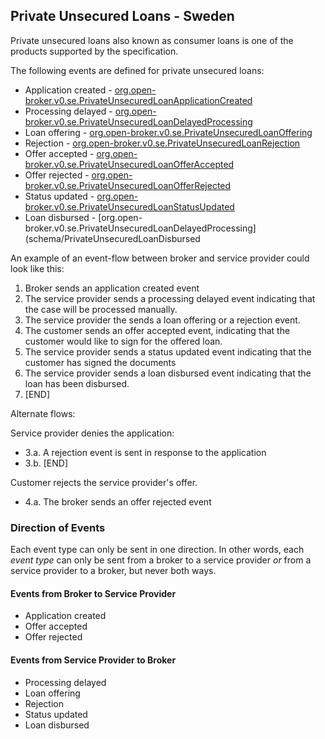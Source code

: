 ## Private Unsecured Loans - Sweden

Private unsecured loans also known as consumer loans is one of the
products supported by the specification.

The following events are defined for private unsecured loans:

- Application created - [org.open-broker.v0.se.PrivateUnsecuredLoanApplicationCreated](schema/PrivateUnsecuredLoanApplicationCreated.md)
- Processing delayed - [org.open-broker.v0.se.PrivateUnsecuredLoanDelayedProcessing](schema/PrivateUnsecuredLoanDelayedProcessing.md)
- Loan offering - [org.open-broker.v0.se.PrivateUnsecuredLoanOffering](schema/PrivateUnsecuredLoanOffering.md)
- Rejection - [org.open-broker.v0.se.PrivateUnsecuredLoanRejection](schema/PrivateUnsecuredLoanRejection.md)
- Offer accepted - [org.open-broker.v0.se.PrivateUnsecuredLoanOfferAccepted](schema/PrivateUnsecuredLoanOfferAccepted.md)
- Offer rejected - [org.open-broker.v0.se.PrivateUnsecuredLoanOfferRejected](schema/PrivateUnsecuredLoanOfferRejected.md)
- Status updated - [org.open-broker.v0.se.PrivateUnsecuredLoanStatusUpdated](schema/PrivateUnsecuredLoanStatusUpdated.md)
- Loan disbursed - [org.open-broker.v0.se.PrivateUnsecuredLoanDelayedProcessing](schema/PrivateUnsecuredLoanDisbursed

An example of an event-flow between broker and service provider could look like this:

1. Broker sends an application created event
2. The service provider sends a processing delayed event indicating that the case will be processed manually.
3. The service provider the sends a loan offering or a rejection event.
4. The customer sends an offer accepted event, indicating that the customer would like to sign for the offered loan.
4. The service provider sends a status updated event indicating that the customer has signed the documents
5. The service provider sends a loan disbursed event indicating that the loan has been disbursed.
6. [END]

Alternate flows:

Service provider denies the application:

- 3.a. A rejection event is sent in response to the application
- 3.b. [END]

Customer rejects the service provider's offer.

- 4.a. The broker sends an offer rejected event

### Direction of Events
Each event type can only be sent in one direction. In other words, each _event type_ can only be sent from
a broker to a service provider _or_ from a service provider to a broker, but never both ways.

#### Events from Broker to Service Provider
- Application created
- Offer accepted
- Offer rejected

#### Events from Service Provider to Broker
- Processing delayed
- Loan offering
- Rejection
- Status updated
- Loan disbursed